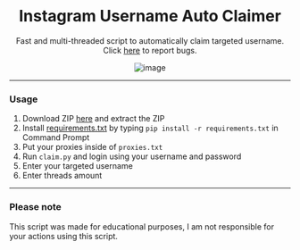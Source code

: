 <br/>
<div align="center">

  # Instagram Username Auto Claimer

  Fast and multi-threaded script to automatically claim targeted username. Click <a href="https://github.com/useragents/Instagram-Username-Auto-Claimer/issues">here</a> to report bugs.
  
  ![image](https://user-images.githubusercontent.com/103281345/162508708-273f70d1-187c-4bf5-be0d-82ddf2051228.png)

</div>

--------------------------------------

### Usage

1.  Download ZIP <a href="https://github.com/useragents/Instagram-Username-Auto-Claimer/archive/refs/heads/main.zip">here</a> and extract the ZIP 
2.  Install <a href="https://github.com/useragents/Instagram-Username-Auto-Claimer/blob/main/requirements.txt">requirements.txt</a> by typing `pip install -r requirements.txt` in Command Prompt
3.  Put your proxies inside of `proxies.txt`
4.  Run `claim.py` and login using your username and password
5.  Enter your targeted username
6.  Enter threads amount

--------------------------------------

### Please note

This script was made for educational purposes, I am not responsible for your actions using this script. 
